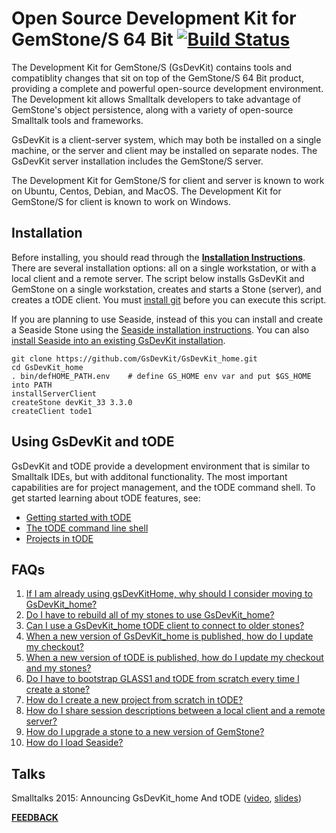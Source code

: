 # Open Source Development Kit for GemStone/S 64 Bit [![Build Status](https://travis-ci.org/GsDevKit/GsDevKit_home.svg?branch=master)](https://travis-ci.org/GsDevKit/GsDevKit_home)

The Development Kit for GemStone/S (GsDevKit) contains tools and compatiblity changes that sit on top of the GemStone/S 64 Bit product, providing a complete and powerful open-source development environment. The Development kit allows Smalltalk developers to take advantage of GemStone's object persistence, along with a variety of open-source Smalltalk tools and frameworks.

GsDevKit is a client-server system, which may both be installed on a single machine, or the server and client may be installed on separate nodes. The GsDevKit server installation includes the GemStone/S server.

The Development Kit for GemStone/S for client and server is known to work on Ubuntu, Centos, Debian, and MacOS. The Development Kit for GemStone/S for client is known to work on Windows.

## Installation

Before installing, you should read through the **[Installation Instructions][2]**.  There are several installation options: all on a single workstation, or with a local client and a remote server.  The script below installs GsDevKit and GemStone on a single workstation, creates and starts a Stone (server), and creates a tODE client.  You must [install git][14] before you can execute this script.

If you are planning to use Seaside, instead of this you can install and create a Seaside Stone using the [Seaside installation instructions][20]. You can also [install Seaside into an existing GsDevKit installation][21].

```
git clone https://github.com/GsDevKit/GsDevKit_home.git
cd GsDevKit_home
. bin/defHOME_PATH.env    # define GS_HOME env var and put $GS_HOME into PATH
installServerClient
createStone devKit_33 3.3.0
createClient tode1
```

## Using GsDevKit and tODE

GsDevKit and tODE provide a development environment that is similar to Smalltalk IDEs, but with additonal functionality.  The most important capabilities are for project management, and the tODE command shell.  To get started learning about tODE features, see:
* [Getting started with tODE][11]
* [The tODE command line shell][12]
* [Projects in tODE][13]


## FAQs
1. [If I am already using gsDevKitHome, why should I consider moving to GsDevKit_home?][3]
2. [Do I have to rebuild all of my stones to use GsDevKit_home?][4]
3. [Can I use a GsDevKit_home tODE client to connect to older stones?][5]
4. [When a new version of GsDevKit_home is published, how do I update my checkout?][6]
5. [When a new version of tODE is published, how do I update my checkout and my stones?][7]
6. [Do I have to bootstrap GLASS1 and tODE from scratch every time I create a stone?][9]
7. [How do I create a new project from scratch in tODE?][10]
8. [How do I share session descriptions between a local client and a remote server?][15]
9. [How do I upgrade a stone to a new version of GemStone?][16]
10. [How do I load Seaside?][21]

## Talks
Smalltalks 2015: Announcing GsDevKit_home And tODE ([video][30], [slides][31])

[**FEEDBACK**][8]

[1]: https://github.com/GsDevKit/gsDevKitHome#open-source-development-kit-for-gemstones-64-bit-
[2]: docs/installation/README.md#installation-overview
[3]: docs/FAQ.md#1-if-i-am-already-using-gsdevkithome-why-should-i-consider-moving-to-gsdevkit_home
[4]: docs/FAQ.md#2-do-i-have-to-rebuild-all-of-my-stones-to-use-gsdevkit_home
[5]: docs/FAQ.md#3-can-i-use-a-gsdevkit_home-tode-client-to-connect-to-older-stones
[6]: docs/FAQ.md#4-when-a-new-version-of-gsdevkit_home-is-published-how-do-i-update-my-checkout
[7]: docs/FAQ.md#5-when-a-new-version-of-tode-is-published-how-do-i-update-my-checkout-and-my-stones
[8]: https://github.com/GsDevKit/GsDevKit_home/issues/new
[9]: docs/FAQ.md#6-do-i-have-to-bootstrap-glass1-and-tode-from-scratch-every-time-i-create-a-stone
[10]: docs/projectsInTode.md#creating-a-new-project
 
[11]: docs/gettingStartedWithTode.md
[12]: docs/todeShell.md
[13]: docs/projectsInTode.md
[14]: docs/installation/configureOS.md
 
[15]: docs/installation/installDevKitClient.md#setup-on-client-node
[16]: docs/updateAndUpgrade.md#upgrade

[20]: https://github.com/GsDevKit/GsDevKit_seaside31/blob/master/docs/installation/README.md
[21]: docs/gettingStartedWithSeaside.md

[30]: https://www.youtube.com/watch?v=QshDlH1ADZQ
[31]: http://fast.org.ar/live/wp-content/uploads/2015/10/DaleHenrichs-TheLightAtTheEndOfTheTunnel.pdf

[100]: docs/FAQ.md#100-how-do-i-contribute-to-the-gsdevkit_home-project

